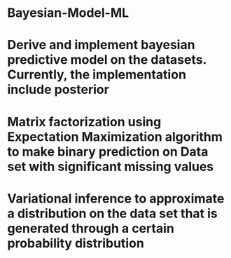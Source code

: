 # Bayesian-Model-ML
# Derive and implement bayesian predictive model on the datasets. Currently, the implementation include posterior
# Matrix factorization using Expectation Maximization algorithm to make binary prediction on Data set with significant missing values
# Variational inference to approximate a distribution on the data set that is generated through a certain probability       distribution
